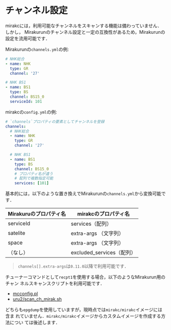 # チャンネル設定

mirakcには，利用可能なチャンネルをスキャンする機能は備わっていません．しかし，
Mirakurunのチャンネル設定と一定の互換性があるため，Mirakurunの設定を流用可能です．

Mirakurunの`channels.yml`の例:

```yaml
# NHK総合
- name: NHK
  type: GR
  channel: '27'

# NHK BS1
- name: BS1
  type: BS
  channel: BS15_0
  serviceId: 101
```

mirakcの`config.yml`の例:

```yaml
# `channels`プロパティの要素としてチャンネルを登録
channels:
  # NHK総合
  - name: NHK
    type: GR
    channel: '27'

  # NHK BS1
  - name: BS1
    type: BS
    channel: BS15_0
    # プロパティ名が違う
    # 配列で複数指定可能
    services: [101]
```

基本的には，以下のような置き換えでMirakurunの`channels.yml`から変換可能です．

| Mirakuruのプロパティ名 | mirakcのプロパティ名       |
|---------------------|--------------------------|
| serviceId           | services（配列）          |
| satelite            | extra-args （文字列）     |
| space               | extra-args （文字列）     |
| （なし）              | excluded_services（配列） |

> `channels[].extra-args`は`0.11.0`以降で利用可能です．

チューナーコマンドとして`recpt1`を使用する場合，以下のようなMirakurun用のチャン
ネルスキャンスクリプトを利用可能です．

* [mcconfig.pl](https://www.jifu-labo.net/2019/02/mirakurn_channels_config/)
* [uru2/scan_ch_mirak.sh](https://gist.github.com/uru2/479b7da80063e39d1ca2cf467e40e290)

どちらも`epgdump`を使用していますが，現時点では`mirakc/mirakc`イメージには含ま
れていません．`mirakc/mirakc`イメージからカスタムイメージを作成する方法につい
ては後述します．

